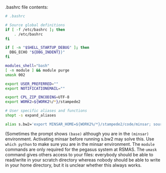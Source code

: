 .bashrc file contents:

```bash
# .bashrc

# Source global definitions
if [ -f /etc/bashrc ]; then
    . /etc/bashrc
fi

if [ -n "$SHELL_STARTUP_DEBUG" ]; then
  DBG_ECHO "${DBG_INDENT}}"
fi

modules_shell="bash"
[ -n module ] && module purge
umask 002

export USER_PREFERRED=""
export NOTIFICATIONEMAIL=""

export CPL_ZIP_ENCODING=UTF-8
export WORK2=${WORK2%/*}/stampede2

# User specific aliases and functions
shopt -s expand_aliases

alias s.bw2='export MINSAR_HOME=${WORK2%/*}/stampede2/code/minsar; source $MINSAR_HOME/setup/environment.bash; conda activate minsar'

```
(Sometimes the prompt shows `(base)` although you are in the `(minsar)` environment. Activating minsar before running s.bw2 may solve this. Use `which python` to make sure you are in the minsar environment. The `module` commands are only required for the pegasus system at RSMAS. The `umask` command gives others access to your files: everybody should be able to read/write in your scratch directory whereas nobody should be able to write in your home directory, but it is unclear whether this always works.  
